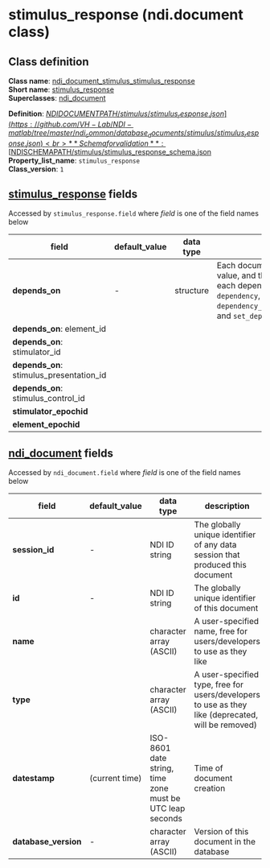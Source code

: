 # stimulus_response (ndi.document class)

## Class definition

**Class name**: [ndi_document_stimulus_stimulus_response](stimulus_response.md)<br>
**Short name**: [stimulus_response](stimulus_response.md)<br>
**Superclasses**: [ndi_document](../ndi_document.md)

**Definition**: [$NDIDOCUMENTPATH/stimulus/stimulus_response.json](https://github.com/VH-Lab/NDI-matlab/tree/master/ndi_common/database_documents/stimulus/stimulus_response.json)<br>
**Schema for validation**: [$NDISCHEMAPATH/stimulus/stimulus_response_schema.json](https://github.com/VH-Lab/NDI-matlab/tree/master/ndi_common/schema_documents/stimulus/stimulus_response_schema.json)<br>
**Property_list_name**: `stimulus_response`<br>
**Class_version**: `1`<br>


## [stimulus_response](stimulus_response.md) fields

Accessed by `stimulus_response.field` where *field* is one of the field names below

| field | default_value | data type | description |
| --- | --- | --- | --- |
| **depends_on** | - | structure | Each document that this document depends on is listed; its document ID is given by the value, and the name indicates the type of dependency that exists. Note that the index for each dependency in the list below is arbitrary and can change. Use `ndi.document` methods `dependency`, `dependency_value`,`add_dependency_value_n`,`dependency_value_n`,`remove_dependency_value_n`, and `set_dependency_value` to read and edit `depends_on` fields of an `ndi.document`. |
| **depends_on**: element_id |  |  |  |
| **depends_on**: stimulator_id |  |  |  |
| **depends_on**: stimulus_presentation_id |  |  |  |
| **depends_on**: stimulus_control_id |  |  |  |
| **stimulator_epochid** |  |  |  |
| **element_epochid** |  |  |  |


## [ndi_document](../ndi_document.md) fields

Accessed by `ndi_document.field` where *field* is one of the field names below

| field | default_value | data type | description |
| --- | --- | --- | --- |
| **session_id** | - | NDI ID string | The globally unique identifier of any data session that produced this document |
| **id** | - | NDI ID string | The globally unique identifier of this document |
| **name** |  | character array (ASCII) | A user-specified name, free for users/developers to use as they like |
| **type** |  | character array (ASCII) | A user-specified type, free for users/developers to use as they like (deprecated, will be removed) |
| **datestamp** | (current time) | ISO-8601 date string, time zone must be UTC leap seconds | Time of document creation |
| **database_version** | - | character array (ASCII) | Version of this document in the database |


